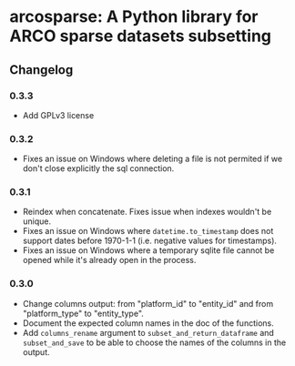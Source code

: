 # arcosparse: A Python library for ARCO sparse datasets subsetting

## Changelog

### 0.3.3

- Add GPLv3 license

### 0.3.2

- Fixes an issue on Windows where deleting a file is not permited if we don't close explicitly the sql connection.

### 0.3.1

- Reindex when concatenate. Fixes issue when indexes wouldn't be unique.
- Fixes an issue on Windows where `datetime.to_timestamp` does not support dates before 1970-1-1 (i.e. negative values for timestamps).
- Fixes an issue on Windows where a temporary sqlite file cannot be opened while it's already open in the process.

### 0.3.0

- Change columns output: from "platform_id" to "entity_id" and from "platform_type" to "entity_type".
- Document the expected column names in the doc of the functions.
- Add `columns_rename` argument to `subset_and_return_dataframe` and `subset_and_save` to be able to choose the names of the columns in the output.
